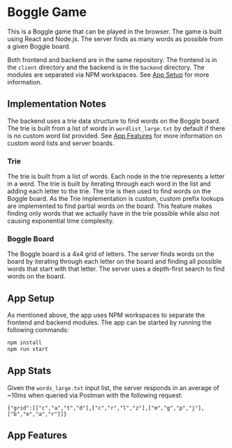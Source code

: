 # Boggle Game 
This is a Boggle game that can be played in the browser. The game is built using React and Node.js. The server finds as many words as possible from a given Boggle board.

Both frontend and backend are in the same repository. The frontend is in the `client` directory and the backend is in the `backend` directory. The modules are separated via NPM workspaces. See [App Setup](#app-setup) for more information. 

## Implementation Notes
The backend uses a trie data structure to find words on the Boggle board. The trie is built from a list of words in `wordlist_large.txt` by default if there is no custom word list provided. See [App Features](#app-features) for more information on custom word lists and server boards. 

### Trie
The trie is built from a list of words. Each node in the trie represents a letter in a word. The trie is built by iterating through each word in the list and adding each letter to the trie. The trie is then used to find words on the Boggle board. As the Trie implementation is custom, custom prefix lookups are implemented to find partial words on the board. This feature makes finding only words that we actually have in the trie possible while also not causing exponential time complexity.

### Boggle Board
The Boggle board is a 4x4 grid of letters. The server finds words on the board by iterating through each letter on the board and finding all possible words that start with that letter. The server uses a depth-first search to find words on the board.

## App Setup
As mentioned above, the app uses NPM workspaces to separate the frontend and backend modules. The app can be started by running the following commands:

```bash
npm install
npm run start
```

## App Stats
Given the `words_large.txt` input list, the server responds in an average of ~10ms when queried via Postman with the following request:

```http
{"grid":[["c","a","t","d"],["c","r","l","z"],["m","g","p","j"],["b","e","a","r"]]}
```

## App Features